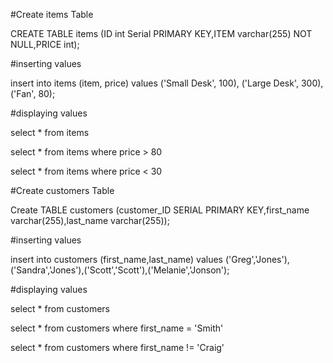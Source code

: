 #Create items Table

CREATE TABLE items 
(ID int Serial PRIMARY KEY,ITEM varchar(255) NOT NULL,PRICE int);

#inserting values 

insert into items (item, price)
values 
('Small Desk', 100),
('Large Desk', 300),
('Fan', 80);

#displaying values 

select * from items

select * from items where price > 80

select * from items where price < 30


#Create customers Table

Create TABLE customers (customer_ID SERIAL PRIMARY KEY,first_name varchar(255),last_name varchar(255));

#inserting values 

insert into customers (first_name,last_name)
values ('Greg','Jones'),('Sandra','Jones'),('Scott','Scott'),('Melanie','Jonson');

#displaying values 

select * from customers

select * from customers where first_name = 'Smith'

select * from customers where first_name != 'Craig'